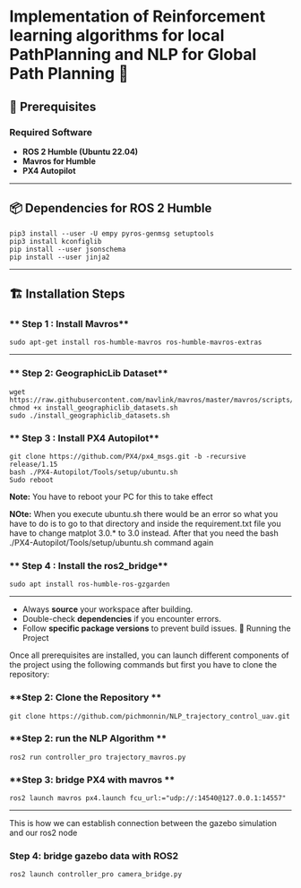 # Implementation of Reinforcement learning algorithms for local PathPlanning and NLP for Global Path Planning 🚀

## 📌 Prerequisites

### **Required Software**

- **ROS 2 Humble (Ubuntu 22.04)**
- **Mavros for Humble**
- **PX4 Autopilot**
---
    


## 📦 Dependencies for ROS 2 Humble
    pip3 install --user -U empy pyros-genmsg setuptools
    pip3 install kconfiglib
    pip install --user jsonschema
    pip install --user jinja2
---

## 🏗 Installation Steps
### ** Step 1 : Install Mavros**
    sudo apt-get install ros-humble-mavros ros-humble-mavros-extras
---

### **  Step 2: GeographicLib Dataset**
    wget https://raw.githubusercontent.com/mavlink/mavros/master/mavros/scripts/install_geographiclib_datasets.sh
    chmod +x install_geographiclib_datasets.sh
    sudo ./install_geographiclib_datasets.sh

### ** Step 3 : Install PX4 Autopilot**
    git clone https://github.com/PX4/px4_msgs.git -b -recursive release/1.15
    bash ./PX4-Autopilot/Tools/setup/ubuntu.sh
    Sudo reboot  
**Note:** You have to reboot your PC for this to take effect

**NOte:** When you execute ubuntu.sh there would be an error so what you have to do is to go to that directory and inside the requirement.txt file you have to change matplot 3.0.* to 3.0 instead. After that you need the bash ./PX4-Autopilot/Tools/setup/ubuntu.sh command again


### ** Step 4 : Install the ros2_bridge**
    sudo apt install ros-humble-ros-gzgarden
---
- Always **source** your workspace after building.
- Double-check **dependencies** if you encounter errors.
- Follow **specific package versions** to prevent build issues.
🚀 Running the Project

Once all prerequisites are installed, you can launch different components of the project using the following commands but first you have to clone the repository:
### **Step 2: Clone the Repository **
    git clone https://github.com/pichmonnin/NLP_trajectory_control_uav.git
### **Step 2: run the NLP Algorithm **
    ros2 run controller_pro trajectory_mavros.py
### **Step 3: bridge PX4 with mavros **
    ros2 launch mavros px4.launch fcu_url:="udp://:14540@127.0.0.1:14557"
---
This is how we can establish connection between the gazebo simulation and our ros2 node

### **Step 4: bridge gazebo data with ROS2**
    ros2 launch controller_pro camera_bridge.py









